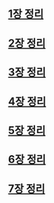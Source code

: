 ## [1장 정리](https://github.com/jaemuYeo/iOS_Study/blob/main/TIL/1_week/2021-05-30.md)

## [2장 정리](https://github.com/jaemuYeo/iOS_Study/blob/main/TIL/2_week/2021-05-31.md)

## [3장 정리](https://github.com/jaemuYeo/iOS_Study/blob/main/TIL/2_week/2021-06-01.md)

## [4장 정리](https://github.com/jaemuYeo/iOS_Study/blob/main/TIL/2_week/2021-06-03.md)

## [5장 정리](https://github.com/jaemuYeo/iOS_Study/blob/main/TIL/2_week/2021-06-04.md)

## [6장 정리](https://github.com/jaemuYeo/iOS_Study/blob/main/TIL/2_week/2021-06-06.md)

## [7장 정리]()
